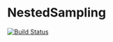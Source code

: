 # NestedSampling

[![Build Status](https://travis-ci.org/lstagner/NestedSampling.jl.svg?branch=master)](https://travis-ci.org/lstagner/NestedSampling.jl)
